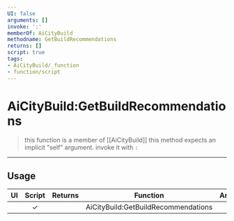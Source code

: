 ```yaml
---
UI: false
arguments: []
invoke: ':'
memberOf: AiCityBuild
methodname: GetBuildRecommendations
returns: []
script: true
tags:
- AiCityBuild/_function
- function/script
---
```

# AiCityBuild:GetBuildRecommendations
> this function is a member of [[AiCityBuild]]
> this method expects an implicit "self" argument. invoke it with `:`
-----
## Usage
|  UI | Script | Returns | Function | Arguments |
|:---:|:------:|-------:|:--------:|:---------|
| |✓||AiCityBuild:GetBuildRecommendations||
